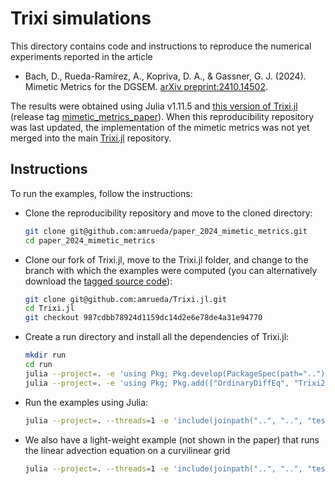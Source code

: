 # Trixi simulations

This directory contains code and instructions to reproduce the numerical
experiments reported in the article

* Bach, D., Rueda-Ramírez, A., Kopriva, D. A., & Gassner, G. J. (2024). Mimetic Metrics for the DGSEM. [arXiv preprint:2410.14502](https://arxiv.org/abs/2410.14502).

The results were obtained using Julia v1.11.5 and [this version of Trixi.jl](https://github.com/amrueda/Trixi.jl/tree/987cdbb78924d1159dc14d2e6e78de4a31e94770) (release tag [mimetic_metrics_paper](https://github.com/amrueda/Trixi.jl/releases/tag/mimetic_metrics_paper)). When this reproducibility repository was last updated, the implementation of the mimetic metrics was not yet merged into the main [Trixi.jl](https://github.com/trixi-framework/Trixi.jl/) repository.

## Instructions

To run the examples, follow the instructions:

* Clone the reproducibility repository and move to the cloned directory:
   ```bash
  git clone git@github.com:amrueda/paper_2024_mimetic_metrics.git
  cd paper_2024_mimetic_metrics
  ```
* Clone our fork of Trixi.jl, move to the Trixi.jl folder, and change to the branch with which the examples were computed (you can alternatively download the [tagged source code](https://github.com/amrueda/Trixi.jl/releases/tag/mimetic_metrics_paper)):
  ```bash
  git clone git@github.com:amrueda/Trixi.jl.git
  cd Trixi.jl
  git checkout 987cdbb78924d1159dc14d2e6e78de4a31e94770
  ```
* Create a run directory and install all the dependencies of Trixi.jl:
  ```bash
  mkdir run
  cd run
  julia --project=. -e 'using Pkg; Pkg.develop(PackageSpec(path=".."))' # Install local Trixi.jl clone
  julia --project=. -e 'using Pkg; Pkg.add(["OrdinaryDiffEq", "Trixi2Vtk", "Plots", "StaticArrays"])' # Install additional packages
  ```
* Run the examples using Julia:
  ```bash
  julia --project=. --threads=1 -e 'include(joinpath("..", "..", "tests", "elixir_euler_free_stream_mimetic_metrics.jl"))'
  ```
* We also have a light-weight example (not shown in the paper) that runs the linear advection equation on a curvilinear grid
  ```bash
  julia --project=. --threads=1 -e 'include(joinpath("..", "..", "tests", "elixir_advection_free_stream_mimetic_metrics.jl"))'
  ```
